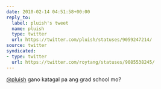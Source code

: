 ```yaml
---
date: 2010-02-14 04:51:58+00:00
reply_to:
  label: pluish's tweet
  name: pluish
  type: twitter
  url: https://twitter.com/pluish/statuses/9059247214/
source: twitter
syndicated:
- type: twitter
  url: https://twitter.com/roytang/statuses/9085538245/
---
```


[@pluish](https://twitter.com/pluish/) gano katagal pa ang grad school mo?